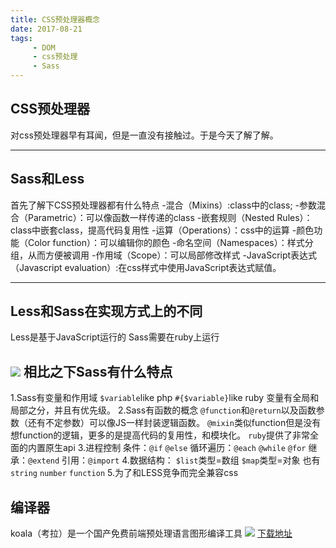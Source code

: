 ```yaml
---
title: CSS预处理器概念
date: 2017-08-21
tags:
     - DOM
     - css预处理
     - Sass
---
```

CSS预处理器
---
对css预处理器早有耳闻，但是一直没有接触过。于是今天了解了解。

---
Sass和Less
---
首先了解下CSS预处理器都有什么特点
-混合（Mixins）:class中的class;
-参数混合（Parametric）：可以像函数一样传递的class
-嵌套规则（Nested Rules）：class中嵌套class，提高代码复用性
-运算（Operations）：css中的运算
-颜色功能（Color function）：可以编辑你的颜色
-命名空间（Namespaces）：样式分组，从而方便被调用
-作用域（Scope）：可以局部修改样式
-JavaScript表达式（Javascript evaluation）:在css样式中使用JavaScript表达式赋值。

---
Less和Sass在实现方式上的不同
---
Less是基于JavaScript运行的
Sass需要在ruby上运行

<a href="https://www.sass.hk/" ><img src="https://i.loli.net/2017/09/08/59b1a7f63a76c.png"></a>
相比之下Sass有什么特点
---
1.Sass有变量和作用域
```$variable```like php
```#{$variable}```like ruby
变量有全局和局部之分，并且有优先级。
2.Sass有函数的概念
```@function```和```@return```以及函数参数（还有不定参数）可以像JS一样封装逻辑函数。
```@mixin```类似function但是没有想function的逻辑，更多的是提高代码的复用性，和模块化。
```ruby```提供了非常全面的内置原生api
3.进程控制
条件：``@if`` ``@else``
循环遍历：``@each`` ``@while`` ``@for``
继承：``@extend``
引用：``@import``
4.数据结构：
``$list``类型=数组
``$map``类型=对象
也有``string`` ``number`` ``function``
5.为了和LESS竞争而完全兼容css

编译器
---
koala（考拉）是一个国产免费前端预处理语言图形编译工具
<img src="https://i.loli.net/2017/09/08/59b1a7f7e4d78.png">
<a href=https://www.sass.hk/skill/koala-app.html>下载地址</a>
